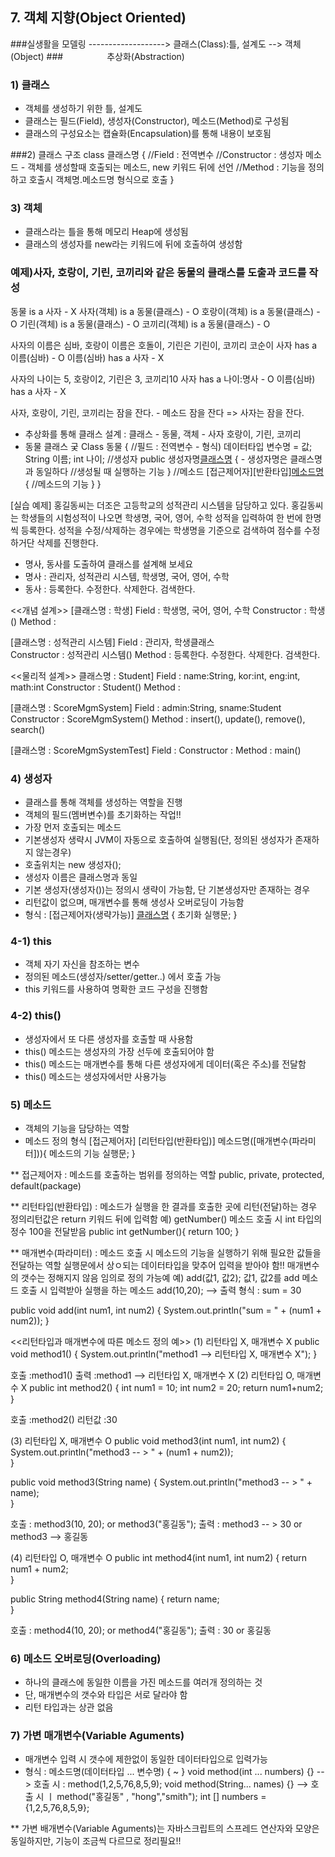 ## 7. 객체 지향(Object Oriented)

 ###실생활을 모델링 -------------------> 클래스(Class):틀, 설계도 --> 객체(Object)
 ###&emsp;&emsp;&emsp;&emsp;&emsp;추상화(Abstraction)
              
### 1) 클래스 
- 객체를 생성하기 위한 틀, 설계도
- 클래스는 필드(Field), 생성자(Constructor), 메소드(Method)로 구성됨
- 클래스의 구성요소는 캡슐화(Encapsulation)를 통해 내용이 보호됨              
         
###2) 클래스 구조
class 클래스명 {
    //Field : 전역변수
    //Constructor : 생성자 메소드 - 객체를 생성할때 호출되는 메소드, new 키워드 뒤에 선언
    //Method : 기능을 정의하고 호출시 객체명.메소드명 형식으로 호출 
}

### 3) 객체     
- 클래스라는 틀을 통해 메모리 Heap에 생성됨
- 클래스의 생성자를 new라는 키워드에 뒤에 호출하여 생성함

### 예제)사자, 호랑이, 기린, 코끼리와 같은 동물의 클래스를 도출과 코드를 작성
동물 is a 사자 - X
사자(객체) is a 동물(클래스) - O
호랑이(객체) is a 동물(클래스) - O
기린(객체) is a 동물(클래스) - O
코끼리(객체) is a 동물(클래스) - O

사자의 이름은 심바, 호랑이 이름은 호돌이, 기린은 기린이, 코끼리 코순이
사자 has a 이름(심바) - O
이름(심바) has a 사자 - X

사자의 나이는 5, 호랑이2, 기린은 3, 코끼리10
사자 has a 나이:명사 - O
이름(심바) has a 사자 - X

사자, 호랑이, 기린, 코끼리는 잠을 잔다. - 메소드 
잠을 잔다 => 사자는 잠을 잔다.

- 추상화를 통해 클래스 설계 : 클래스 - 동물, 객체 - 사자 호랑이, 기린, 코끼리
- 동물 클래스 궂
Class 동물 {
      //필드 : 전역변수 - 형식) 데이터타입 변수명 = 값;
  String 이름;
  int 나이;
  //생성자
  public 생성자명[클래스명]() { - 생성자명은 클래스명과 동일하다
      //생성될 때 실행하는 기능
  }
  //메소드
  [접근제어자][반환타입][메소드명]() {
      //메소드의 기능
  }
}

[실습 예제]
홍길동씨는 더조은 고등학교의 성적관리 시스템을 담당하고 있다. 홍길동씨는 학생들의 시험성적이 나오면 학생명, 국어, 영어, 수학 성적을 입력하여 한 번에 한명씩 등록한다. 성적을 수정/삭제하는 경우에는 학생명을 기준으로 검색하여 점수를 수정하거단 삭제를 진행한다.

- 명사, 동사를 도출하여 클래스를 설계해 보세요
- 명사 : 관리자, 성적관리 시스템, 학생명, 국어, 영어, 수학
- 동사 : 등록한다. 수정한다. 삭제한다. 검색한다.

<<개념 설계>>
[클래스명 : 학생]
Field : 학생명, 국어, 영어, 수학
Constructor : 학생()
Method : 

[클래스명 : 성적관리 시스템]
Field : 관리자, 학생클래스  
Constructor : 성적관리 시스템()
Method : 등록한다. 수정한다. 삭제한다. 검색한다.

<<물리적 설계>>
클래스명 : Student]
Field : name:String, kor:int, eng:int, math:int
Constructor : Student()
Method : 

[클래스명 : ScoreMgmSystem]
Field : admin:String, sname:Student  
Constructor : ScoreMgmSystem()
Method : insert(), update(), remove(), search()

[클래스명 : ScoreMgmSystemTest]
Field : 
Constructor :
Method : main()


### 4) 생성자 
- 클래스를 통해 객체를 생성하는 역할을 진행
- 객체의 필드(멤버변수)를 초기화하는 작업!!
- 가장 먼저 호출되는 메소드
- 기본생성자 생략시 JVM이 자동으로 호출하여 실행됨(단, 정의된 생성자가 존재하지 않는경우)
- 호출위치는 new 생성자(); 
- 생성자 이름은 클래스명과 동일
- 기본 생성자(생성자())는 정의시 생략이 가능함, 단 기본생성자만 존재하는 경우
- 리턴값이 없으며, 매개변수를 통해 생성사 오버로딩이 가능함
- 형식 : [접근제어자(생략가능)] [클래스명](매개변수...) { 초기화 실행문; }

### 4-1) this 
- 객체 자기 자신을 참조하는 변수
- 정의된 메소드(생성자/setter/getter..) 에서 호출 가능
- this 키워드를 사용하여 명확한 코드 구성을 진행함

### 4-2) this()
- 생성자에서 또 다른 생성자를 호출할 때 사용함
- this() 메소드는 생성자의 가장 선두에 호출되어야 함
- this() 메소드는 매개변수를 통해 다른 생성자에게 데이터(혹은 주소)를 전달함
- this() 메소드는 생성자에서만 사용가능


### 5) 메소드
- 객체의 기능을 담당하는 역할
- 메소드 정의 형식 
[접근제어자] [리턴타입(반환타입)] 메소드명([매개변수(파라미터])){
   메소드의 기능 실행문;
}

** 접근제어자 : 메소드를 호출하는 범위를 정의하는 역할
   public, private, protected, default(package)

** 리턴타입(반환타입) : 메소드가 실행을 한 결과를 호출한 곳에 리턴(전달)하는 경우 정의리턴값은 return 키워드 뒤에 입력함
예) getNumber() 메소드 호출 시 int 타입의 정수 100을 전달받음
 public int getNumber(){
    return 100;
}   

** 매개변수(파라미터) :
   메소드 호출 시 메소드의 기능을 실행하기 위해 필요한 값들을 전달하는 역할
   실행문에서 상ㅇ되는 데이터타입을 맞추어 입력을 받아야 함!!
   매개변수의 갯수는 정해지지 않음 임의로 정의 가능예
   예) add(값1, 값2); 값1, 값2를 add 메소드 호출 시 입력받아 실행을 하는 메소드
   add(10,20); --> 출력 형식 : sum = 30
   
   public void add(int num1, int num2) {
        System.out.println("sum = " + (num1 + num2));
   }

 <<리턴타입과 매개변수에 따른 메소드 정의 예>>
 (1) 리턴타입 X, 매개변수 X
   public void method1() {
      System.out.println("method1 --> 리턴타입 X, 매개변수 X");
   }
   
   호출 :method1() 
   출력 :method1 --> 리턴타입 X, 매개변수 X
 (2) 리턴타입 O, 매개변수 X
  public int method2() {
       int num1 = 10;
       int num2 = 20;
       return num1+num2;
   }
   
   호출 :method2() 
   리턴값 :30

 (3) 리턴타입 X, 매개변수 O
 public void method3(int num1, int num2) {
       System.out.println("method3 -- > " + (num1 + num2));       
   }
   
 public void method3(String name) {
       System.out.println("method3 -- > " + name);       
   }
   
   호출 : method3(10, 20); or method3("홍길동"); 
   출력 : method3 -- > 30 or method3 --> 홍길동
 
 (4) 리턴타입 O, 매개변수 O
   public int method4(int num1, int num2) {
       return num1 + num2;       
   }
   
   public String method4(String name) {
       return name;    
   }
   
   호출 : method4(10, 20); or method4("홍길동"); 
   출력 : 30 or 홍길동
 
      
### 6) 메소드 오버로딩(Overloading)
- 하나의 클래스에 동일한 이름을 가진 메소드를 여러개 정의하는 것
- 단, 매개변수의 갯수와 타입은 서로 달라야 함
- 리턴 타입과는 상관 없음

### 7) 가변 매개변수(Variable Aguments)
- 매개변수 입력 시 갯수에 제한없이 동일한 데이터타입으로 입력가능
- 형식 : 메소드명(데이터타입 ... 변수명) { ~ }
   void method(int ... numbers) {} --> 호출 시 : method(1,2,5,76,8,5,9);
   void method(String... names) {} --> 호출 시 ㅣ method("홍길동" , "hong","smith");
   int [] numbers = {1,2,5,76,8,5,9};
 
   
** 가변 배개변수(Variable Aguments)는 자바스크립트의 스프레드 연산자와 모양은 동일하지만,
   기능이 조금씩 다르므로 정리필요!!


















